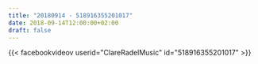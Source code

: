 ```yaml
---
title: "20180914 - 518916355201017"
date: 2018-09-14T12:00:00+02:00
draft: false
---
```


{{< facebookvideov userid="ClareRadelMusic" id="518916355201017" >}}